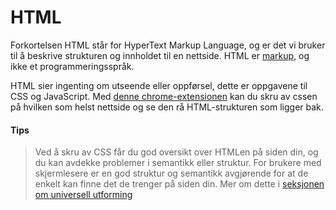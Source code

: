 # HTML

Forkortelsen HTML står for HyperText Markup Language, og er det vi bruker til å
beskrive strukturen og innholdet til en nettside. HTML er [markup](https://en.wikipedia.org/wiki/Markup_language), og ikke et programmeringsspråk.

HTML sier ingenting om utseende eller oppførsel, dette er oppgavene til CSS og
JavaScript. Med
[denne chrome-extensionen](https://chrome.google.com/webstore/detail/web-developer/bfbameneiokkgbdmiekhjnmfkcnldhhm?hl=no)
kan du skru av cssen på hvilken som helst nettside og se den rå HTML-strukturen som ligger bak.

#### Tips
> Ved å skru av CSS får du god oversikt over HTMLen på siden din, og du kan
avdekke problemer i semantikk eller struktur. For brukere med skjermlesere er en
god struktur og semantikk avgjørende for at de enkelt kan finne det de trenger
på siden din. Mer om dette i
[seksjonen om universell utforming](/04-universell-utforming/cover.md)
